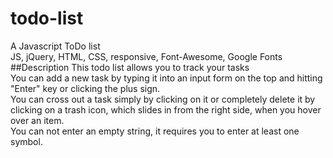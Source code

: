 # todo-list
A Javascript ToDo list<br>
JS, jQuery, HTML, CSS, responsive, Font-Awesome, Google Fonts<br>
##Description
This todo list allows you to track your tasks<br>
You can add a new task by typing it into an input form on the top and hitting "Enter" key or clicking the plus sign.<br>
You can cross out a task simply by clicking on it or completely delete it by clicking on a trash icon, which slides in from the right side, when you hover over an item.<br>
You can not enter an empty string, it requires you to enter at least one symbol.
